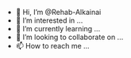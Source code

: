 - 👋 Hi, I’m @Rehab-Alkainai
- 👀 I’m interested in ...
- 🌱 I’m currently learning ...
- 💞️ I’m looking to collaborate on ...
- 📫 How to reach me ...

<!---
Rehab-Alkainai/Rehab-Alkainai is a ✨ special ✨ repository because its `README.md` (this file) appears on your GitHub profile.
You can click the Preview link to take a look at your changes.
--->
